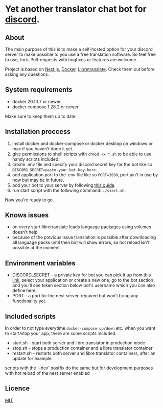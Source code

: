 # Yet another translator chat bot for [discord](https://discord.com/).

## About

The main purpose of this is to make a self-hosted option for your discord server to make possible to you use a free translation software.
So feel free to use, fork. Pull-requests with bugfixes or features are welcome.

Project is based on [Nest.js](https://nestjs.com/), [Docker](https://www.docker.com/), [Libretranslate](https://libretranslate.com/). Check them out before asking any questions.

## System requirements

- docker 20.10.7 or newer
- docker compose 1.28.2 or newer
<p>Make sure to keep them up to date</p>

## Installation proccess

1. install docker and docker-compose or docker desktop on windows or mac if you haven't done it yet.
2. give permissions to shell scripts with `chmod +x *.sh` to be able to use handy scripts included.
3. create .env file and specify your discord secret key for the bot like so `DISCORD_SECRET=paste-your-bot-key-here`.
4. add application port to the .env file like so `PORT=3000`, port ain't in use by now but may be in future.
5. add your bot to your server by following [this guide](https://discordjs.guide/preparations/adding-your-bot-to-servers.html#bot-invite-links).
6. run start script with the following command: `./start.sh`.

<p>Now you're ready to go</p>

## Knows issues

- on every start libretranslate loads language packages using volumes doesn't help
- because of the previous issue translation is possible after downloading all language packs until then bot will show errors, so hot reload isn't possible at the moment.

## Environment variables

- DISCORD_SECRET - a private key for bot you can pick it up from [this link](https://discord.com/developers/applications/), select your application or create a new one, go to the bot section and you'll see token section below bot's username which you can also define here.
- PORT - a port for the nest server, required but won't bring any functionality yet.

## Included scripts

In order to not type everytime `docker-compose up/down` etc.
when you want to start/stop your app, there are some scripts included.

- start.sh - start both server and libre translator in production mode
- stop.sh - stops a production container and a libre translator container
- restart.sh - restarts both server and libre translator containers, after an update for example

<p>scripts with the `-dev` postfix do the same but for development purposes with hot reload of the nest server enabled</p>

## Licence

[MIT]()
